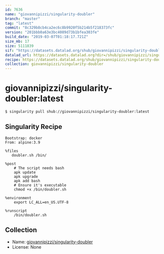 ```yaml
---
id: 7636
name: "giovannipizzi/singularity-doubler"
branch: "master"
tag: "latest"
commit: "8c329b8cb4ca2ec6c8b9920f5b214b5f218373fc"
version: "201bbb0a63e3bc4089d73b1bfea303fe"
build_date: "2019-03-07T01:18:17.721Z"
size_mb: 17
size: 5111839
sif: "https://datasets.datalad.org/shub/giovannipizzi/singularity-doubler/latest/2019-03-07-8c329b8c-201bbb0a/201bbb0a63e3bc4089d73b1bfea303fe.simg"
datalad_url: https://datasets.datalad.org?dir=/shub/giovannipizzi/singularity-doubler/latest/2019-03-07-8c329b8c-201bbb0a/
recipe: https://datasets.datalad.org/shub/giovannipizzi/singularity-doubler/latest/2019-03-07-8c329b8c-201bbb0a/Singularity
collection: giovannipizzi/singularity-doubler
---
```


# giovannipizzi/singularity-doubler:latest

```bash
$ singularity pull shub://giovannipizzi/singularity-doubler:latest
```

## Singularity Recipe

```singularity
Bootstrap: docker
From: alpine:3.9

%files
   doubler.sh /bin/

%post
    # The script needs bash
    apk update
    apk upgrade
    apk add bash
    # Ensure it's executable
    chmod +x /bin/doubler.sh    

%environment
    export LC_ALL=en_US.UTF-8

%runscript
    /bin/doubler.sh
```

## Collection

 - Name: [giovannipizzi/singularity-doubler](https://github.com/giovannipizzi/singularity-doubler)
 - License: None

